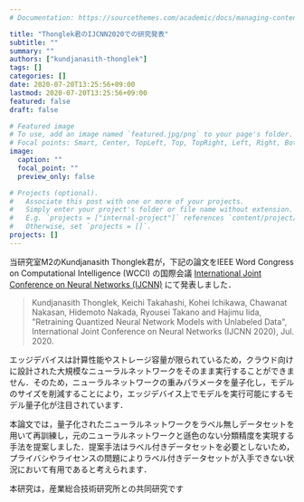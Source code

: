 ```yaml
---
# Documentation: https://sourcethemes.com/academic/docs/managing-content/

title: "Thonglek君のIJCNN2020での研究発表"
subtitle: ""
summary: ""
authors: ["kundjanasith-thonglek"]
tags: []
categories: []
date: 2020-07-20T13:25:56+09:00
lastmod: 2020-07-20T13:25:56+09:00
featured: false
draft: false

# Featured image
# To use, add an image named `featured.jpg/png` to your page's folder.
# Focal points: Smart, Center, TopLeft, Top, TopRight, Left, Right, BottomLeft, Bottom, BottomRight.
image:
  caption: ""
  focal_point: ""
  preview_only: false

# Projects (optional).
#   Associate this post with one or more of your projects.
#   Simply enter your project's folder or file name without extension.
#   E.g. `projects = ["internal-project"]` references `content/project/deep-learning/index.md`.
#   Otherwise, set `projects = []`.
projects: []
---
```


当研究室M2のKundjanasith Thonglek君が，下記の論文をIEEE Word Congress on Computational Intelligence (WCCI) の国際会議 [International Joint Conference on Neural Networks (IJCNN)](https://wcci2020.org/ijcnn-2020-program/) にて発表しました．

> Kundjanasith Thonglek, Keichi Takahashi, Kohei Ichikawa, Chawanat Nakasan, Hidemoto Nakada, Ryousei Takano and Hajimu Iida, 
> "Retraining Quantized Neural Network Models with Unlabeled Data", International Joint Conference on Neural Networks (IJCNN 2020), Jul. 2020.

エッジデバイスは計算性能やストレージ容量が限られているため，クラウド向けに設計された大規模なニューラルネットワークをそのまま実行することができません．そのため，ニューラルネットワークの重みパラメータを量子化し，モデルのサイズを削減することにより，エッジデバイス上でモデルを実行可能にするモデル量子化が注目されています．

本論文では，量子化されたニューラルネットワークをラベル無しデータセットを用いて再訓練し，元のニューラルネットワークと遜色のない分類精度を実現する手法を提案しました．提案手法はラベル付きデータセットを必要としないため，プライバシやライセンスの問題によりラベル付きデータセットが入手できない状況において有用であると考えられます．

本研究は，産業総合技術研究所との共同研究です


